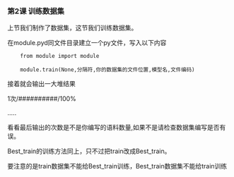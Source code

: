 ### 第2课 训练数据集

  上节我们制作了数据集，这节我们训练数据集。
  
  在module.pyd同文件目录建立一个py文件，写入以下内容
  
        from module import module
        
        module.train(None,分隔符,你的数据集的文件位置,模型名,文件编码)
        
   接着就会输出一大堆结果
   
   1次/##########/100%
   
   .....
   
   看看最后输出的次数是不是你编写的语料数量,如果不是请检查数据集编写是否有误。
   
   Best_train的训练方法同上，只不过把train改成Best_train。
  
   要注意的是train数据集不能给Best_train训练，Best_train数据集不能给train训练
 
